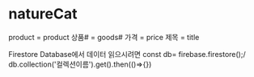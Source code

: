 # natureCat

product = product
상품# = goods#
가격 = price
제목 = title


Firestore Database에서 데이터 읽으시려면 const db= firebase.firestore();/ db.collection('컬렉션이름').get().then(()=>{}) 
